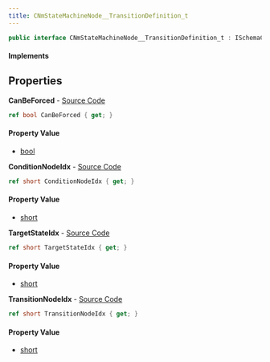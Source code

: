 ```yaml
---
title: CNmStateMachineNode__TransitionDefinition_t
---
```


```csharp
public interface CNmStateMachineNode__TransitionDefinition_t : ISchemaClass<CNmStateMachineNode__TransitionDefinition_t>, ISchemaField, ISchemaClass, INativeHandle
```

#### Implements

## Properties

**CanBeForced** - [Source Code](https://github.com/swiftly-solution/swiftlys2/blob/main/managed/src/SwiftlyS2.Generated/Schemas/Interfaces/CNmStateMachineNode__TransitionDefinition_t.cs#L22)

```csharp
ref bool CanBeForced { get; }
```

#### Property Value

- [bool](https://learn.microsoft.com/dotnet/api/system.boolean)

**ConditionNodeIdx** - [Source Code](https://github.com/swiftly-solution/swiftlys2/blob/main/managed/src/SwiftlyS2.Generated/Schemas/Interfaces/CNmStateMachineNode__TransitionDefinition_t.cs#L18)

```csharp
ref short ConditionNodeIdx { get; }
```

#### Property Value

- [short](https://learn.microsoft.com/dotnet/api/system.int16)

**TargetStateIdx** - [Source Code](https://github.com/swiftly-solution/swiftlys2/blob/main/managed/src/SwiftlyS2.Generated/Schemas/Interfaces/CNmStateMachineNode__TransitionDefinition_t.cs#L16)

```csharp
ref short TargetStateIdx { get; }
```

#### Property Value

- [short](https://learn.microsoft.com/dotnet/api/system.int16)

**TransitionNodeIdx** - [Source Code](https://github.com/swiftly-solution/swiftlys2/blob/main/managed/src/SwiftlyS2.Generated/Schemas/Interfaces/CNmStateMachineNode__TransitionDefinition_t.cs#L20)

```csharp
ref short TransitionNodeIdx { get; }
```

#### Property Value

- [short](https://learn.microsoft.com/dotnet/api/system.int16)

